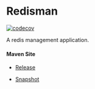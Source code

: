 # Redisman

[![codecov](https://codecov.io/gh/bremersee/redisman/branch/develop/graph/badge.svg)](https://codecov.io/gh/bremersee/redisman)

A redis management application.

#### Maven Site

- [Release](https://bremersee.github.io/redisman/index.html)

- [Snapshot](https://nexus.bremersee.org/repository/maven-sites/redisman/1.0.0-SNAPSHOT/index.html)

